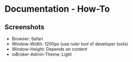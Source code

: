 # Documentation - How-To

## Screenshots

- Browser: Safari
- Window-Width: 1200px (use ruler tool of developer tools)
- Window-Height: Depends on content
- ioBroker-Admin-Theme: Light

